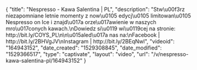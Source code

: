 {
    "title": "Nespresso - Kawa Salentina  | PL",
    "description": "Stw\u00f3rz niezapomniane letnie momenty z now\u0105 edycj\u0105 limitowan\u0105 Nespresso on Ice i znajd\u017a orze\u017awienie w naszych mro\u017conych kawach.\nDowiedz si\u0119 wi\u0119cej na stronie: http:\/\/bit.ly\/COYS_PL\n\n\u015aled\u017a nas na:\nFacebook | http:\/\/bit.ly\/2BHVgJV\nInstagram | http:\/\/bit.ly\/2BEqNwl",
    "videoid": "164943152",
    "date_created": "1529308845",
    "date_modified": "1529366517",
    "type": "captivate",
    "layout": "video",
    "url": "\/v\/nespresso-kawa-salentina-pl\/164943152"
}